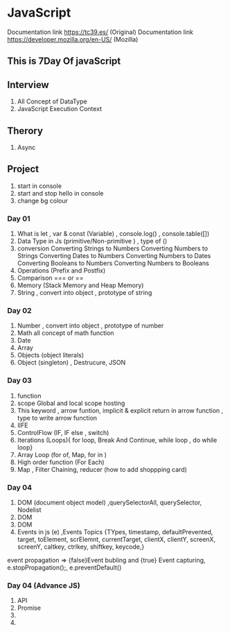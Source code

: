 # JavaScript

Documentation link https://tc39.es/ (Original)
Documentation link https://developer.mozilla.org/en-US/ (Mozilla)

## This is 7Day Of javaScript

## Interview

1. All Concept of DataType
2. JavaScript Execution Context

## Therory

1. Async

## Project

1. start in console
2. start and stop hello in console
3. change bg colour

### Day 01

1. What is let , var & const (Variable) , console.log() , console.table([])
2. Data Type in Js (primitive/Non-primitive ) , type of ()
3. conversion
   Converting Strings to Numbers
   Converting Numbers to Strings
   Converting Dates to Numbers
   Converting Numbers to Dates
   Converting Booleans to Numbers
   Converting Numbers to Booleans
4. Operations (Prefix and Postfix)
5. Comparison === or ==
6. Memory (Stack Memory and Heap Memory)
7. String , convert into object , prototype of string

### Day 02

1.  Number , convert into object , prototype of number
2.  Math all concept of math function
3.  Date
4.  Array
5.  Objects (object literals)
6.  Object (singleton) , Destrucure, JSON

### Day 03

1. function
2. scope Global and local scope hosting
3. This keyword , arrow funtion, implicit & explicit return in arrow function , type to write arrow function
4. IIFE
5. ControlFlow (IF, IF else , switch)
6. Iterations (Loops){ for loop, Break And Continue, while loop , do while loop}
7. Array Loop (for of, Map, for in )
8. High order function (For Each)
9. Map , Filter Chaining, reducer (how to add shoppping card)

### Day 04

1. DOM (document object model) ,querySelectorAll, querySelector, Nodelist
2. DOM
3. DOM
4. Events in js (e) ,Events Topics
   {TYpes, timestamp, defaultPrevented,
   target, toElement, scrElemnt, currentTarget,
   clientX, clientY, screenX, screenY,
   caltkey, ctrlkey, shiftkey, keycode,}

event propagation => {false}Event bubling and {true} Event capturing, e.stopPropagation();, e.preventDefault()

### Day 04 (Advance JS)

1. API
2. Promise
3.
4.
